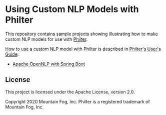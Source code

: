 # Using Custom NLP Models with Philter

This repository contains sample projects showing illustrating how to make custom NLP models for use with [Philter](https://www.mtnfog.com/products/philter).

How to use a custom NLP model with Philter is described in [Philter's User's Guide](https://philter.mtnfog.com/filtering/using-custom-nlp-models).

* [Apache OpenNLP with Spring Boot](https://github.com/mtnfog/custom-philter-model-examples/tree/master/philter-custom-model-opennlp)

## License

This project is licensed under the Apache License, version 2.0.

Copyright 2020 Mountain Fog, Inc.
Philter is a registered trademark of Mountain Fog, Inc.

